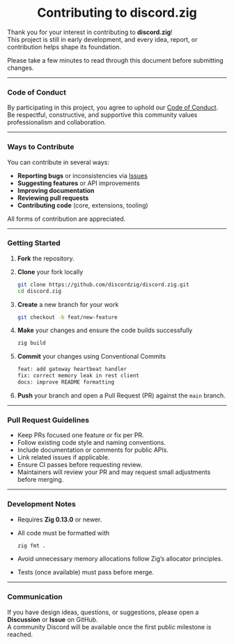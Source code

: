 <h1 align="center">Contributing to discord.zig</h1>

Thank you for your interest in contributing to **discord.zig**!  
This project is still in early development, and every idea, report, or contribution helps shape its foundation.

Please take a few minutes to read through this document before submitting changes.

---

### Code of Conduct

By participating in this project, you agree to uphold our [Code of Conduct](./CODE_OF_CONDUCT.md).  
Be respectful, constructive, and supportive this community values professionalism and collaboration.

---

### Ways to Contribute

You can contribute in several ways:

- **Reporting bugs** or inconsistencies via [Issues](https://github.com/discordzig/discord.zig/issues)
- **Suggesting features** or API improvements
- **Improving documentation**
- **Reviewing pull requests**
- **Contributing code** (core, extensions, tooling)

All forms of contribution are appreciated.

---

### Getting Started

1. **Fork** the repository.

2. **Clone** your fork locally
   ```bash
   git clone https://github.com/discordzig/discord.zig.git
   cd discord.zig
   ```

3. **Create** a new branch for your work
   ```bash
   git checkout -b feat/new-feature
   ```

4. **Make** your changes and ensure the code builds successfully
   ```bash
   zig build
   ```

5. **Commit** your changes using Conventional Commits
   ```bash
   feat: add gateway heartbeat handler
   fix: correct memory leak in rest client
   docs: improve README formatting
   ```

6. **Push** your branch and open a Pull Request (PR) against the `main` branch.

---

### Pull Request Guidelines

- Keep PRs focused one feature or fix per PR.  
- Follow existing code style and naming conventions.  
- Include documentation or comments for public APIs.  
- Link related issues if applicable.  
- Ensure CI passes before requesting review.  
- Maintainers will review your PR and may request small adjustments before merging.

---

### Development Notes

- Requires **Zig 0.13.0** or newer.
  
- All code must be formatted with
  ```bash
  zig fmt .
  ```
  
- Avoid unnecessary memory allocations follow Zig’s allocator principles.
   
- Tests (once available) must pass before merge.

---

### Communication

If you have design ideas, questions, or suggestions, please open a **Discussion** or **Issue** on GitHub.  
A community Discord will be available once the first public milestone is reached.
